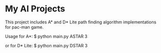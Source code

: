 # My AI Projects

This project includes A* and D* Lite path finding algorithm implementations for pac-man game.

Usage for A*:
$ python main.py ASTAR 3
  
or for D* Lite:
$ python main.py DSTAR 3
